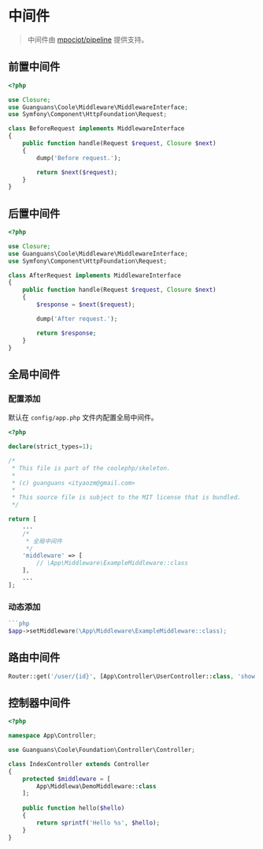 # 中间件

> 中间件由 [mpociot/pipeline](https://github.com/mpociot/pipeline) 提供支持。

## 前置中间件

```php
<?php

use Closure;
use Guanguans\Coole\Middleware\MiddlewareInterface;
use Symfony\Component\HttpFoundation\Request;

class BeforeRequest implements MiddlewareInterface
{
    public function handle(Request $request, Closure $next)
    {
        dump('Before request.');

        return $next($request);
    }
}
```

## 后置中间件

```php
<?php

use Closure;
use Guanguans\Coole\Middleware\MiddlewareInterface;
use Symfony\Component\HttpFoundation\Request;

class AfterRequest implements MiddlewareInterface
{
    public function handle(Request $request, Closure $next)
    {
        $response = $next($request);

        dump('After request.');

        return $response;
    }
}
```

## 全局中间件

### 配置添加

默认在 `config/app.php` 文件内配置全局中间件。

```php
<?php

declare(strict_types=1);

/*
 * This file is part of the coolephp/skeleton.
 *
 * (c) guanguans <ityaozm@gmail.com>
 *
 * This source file is subject to the MIT license that is bundled.
 */

return [
    ...
    /*
     * 全局中间件
     */
    'middleware' => [
        // \App\Middleware\ExampleMiddleware::class
    ],
    ...
];

```

### 动态添加

```php
```php
$app->setMiddleware(\App\Middleware\ExampleMiddleware::class);
```

## 路由中间件

```php
Router::get('/user/{id}', [App\Controller\UserController::class, 'show'])->setMiddleware(App\Middlewa\DemoMiddleware::class);
```

## 控制器中间件

```php
<?php

namespace App\Controller;

use Guanguans\Coole\Foundation\Controller\Controller;

class IndexController extends Controller
{
    protected $middleware = [
        App\Middlewa\DemoMiddleware::class
    ];
    
    public function hello($hello)
    {
        return sprintf('Hello %s', $hello);
    }
}
```
